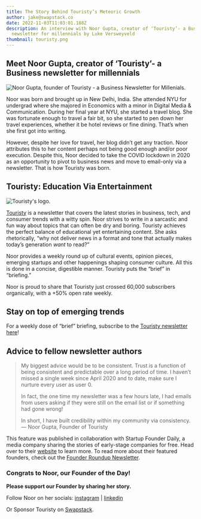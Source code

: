 ```yaml
---
title: The Story Behind Touristy’s Meteoric Growth
author: jake@swapstack.co
date: 2022-11-03T11:03:01.188Z
description: An interview with Noor Gupta, creator of ‘Touristy’- a Business
  newsletter for millennials by Luke Versweyveld
thumbnail: touristy.png
---
```

## Meet Noor Gupta, creator of ‘Touristy’- a Business newsletter for millennials

![Noor Gupta, founder of Touristy - a Business Newsletter for Millenials.](noor-gupta.png "The Story Behind Touristy’s Meteoric Growth")

Noor was born and brought up in New Delhi, India. She attended NYU for undergrad where she majored in Economics with a minor in Digital Media & Communication. During her final year at NYU, she started a travel blog. She was fortunate enough to travel a fair bit, so she started to pen down her travel experiences, whether it be hotel reviews or fine dining. That’s when she first got into writing.

However, despite her love for travel, her blog didn’t get any traction. Noor attributes this to her content perhaps not being good enough and/or poor execution. Despite this, Noor decided to take the COVID lockdown in 2020 as an opportunity to pivot to business news and move to email-only via a newsletter. That is how Touristy was born.

## Touristy: Education Via Entertainment

![Touristy's logo.](touristy.png "Touristy's logo.")

[Touristy](https://touristy.substack.com/) is a newsletter that covers the latest stories in business, tech, and consumer trends with a witty spin. Noor strives to write in a sarcastic and fun way about topics that can often be dry and boring. Touristy achieves the perfect balance of educational yet entertaining content. She asks rhetorically, “why not deliver news in a format and tone that actually makes today’s generation *want* to read?”

Noor provides a weekly round up of cultural events, opinion pieces, emerging startups and other happenings shaping consumer culture. All this is done in a concise, digestible manner. Touristy puts the “brief” in “briefing.”

Noor is proud to share that Touristy just crossed 60,000 subscribers organically, with a +50% open rate weekly.

## Stay on top of emerging trends

For a weekly dose of “brief” briefing, subscribe to the [Touristy newsletter here](https://touristy.substack.com/)!

## Advice to fellow newsletter authors

> My biggest advice would be to be consistent. Trust is a function of being consistent and predictable over a long period of time. I haven’t missed a single week since April 2020 and to date, make sure I nurture every user as user 0.
>
> In fact, the one time my newsletter was a few hours late, I had emails from users asking if they were still on the email list or if something had gone wrong!
>
> In short, I have built credibility within my community via consistency. — Noor Gupta, Founder of Touristy

This feature was published in collaboration with Startup Founder Daily, a media company sharing the stories of early-stage companies for free. Head over to their [website](https://startupfounderdaily.com/) to learn more. To read more about their featured founders, check out the [Founder Roundup Newsletter](https://www.thefounderroundup.com/).

### Congrats to Noor, our Founder of the Day!

**Please support our Founder by sharing her story.**

Follow Noor on her socials: [instagram](https://www.instagram.com/noorgupta/?hl=en) | [linkedin](http://www.linkedin.com/in/noor-gupta)

Or Sponsor Touristy on [Swapstack](https://swapstack.co/brands/?utm_source=blog&utm_medium=article&utm_campaign=startup-founder-daily).